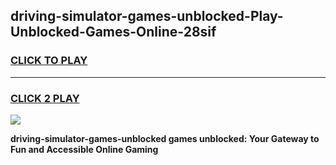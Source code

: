 
## driving-simulator-games-unblocked-Play-Unblocked-Games-Online-28sif
<h3>
<a href="https://premium76.site?title=driving-simulator-games-unblocked&ref=25A">CLICK TO PLAY</a></h3>
<hr>

<h3>
<a href="https://premium76.site?title=driving-simulator-games-unblocked&ref=25A">CLICK 2 PLAY</a>
  
</h3>

<a href="https://premium76.site?title=driving-simulator-games-unblocked&ref=25A"><img src="https://clearcache.store/games.png"></a>


**driving-simulator-games-unblocked games unblocked: Your Gateway to Fun and Accessible Online Gaming**
